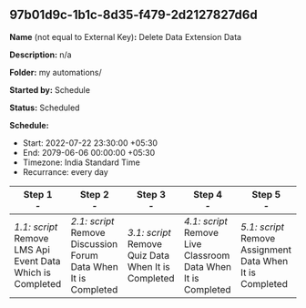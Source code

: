 ## 97b01d9c-1b1c-8d35-f479-2d2127827d6d

**Name** (not equal to External Key)**:** Delete Data Extension Data 

**Description:** n/a

**Folder:** my automations/

**Started by:** Schedule

**Status:** Scheduled

**Schedule:**

* Start: 2022-07-22 23:30:00 +05:30
* End: 2079-06-06 00:00:00 +05:30
* Timezone:  India Standard Time
* Recurrance: every  day 

| Step 1<br>_-_ | Step 2<br>_-_ | Step 3<br>_-_ | Step 4<br>_-_ | Step 5<br>_-_ |
| --- | --- | --- | --- | --- |
| _1.1: script_<br>Remove LMS Api Event Data Which is Completed | _2.1: script_<br>Remove Discussion Forum Data When It is Completed | _3.1: script_<br>Remove Quiz Data When It is Completed | _4.1: script_<br>Remove Live Classroom Data When It is Completed | _5.1: script_<br>Remove Assignment Data When It is Completed |
